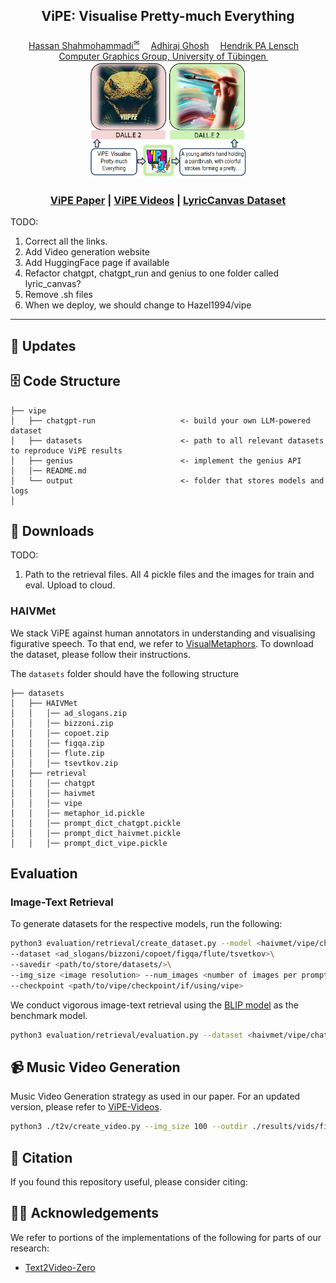 <div>
<div align='center'>
<h2 align="center"> ViPE: Visualise Pretty-much Everything </h2>
<h3 align="center"></h3>
</div>
<div>
<div align="center">
    <a href='https://fittar.me/' target='_blank'>Hassan Shahmohammadi<sup>&#x2709</sup></a>&emsp;
    <a href='https://adhirajghosh.github.io/' target='_blank'>Adhiraj Ghosh</a>&emsp;
    <a href='https://uni-tuebingen.de/fakultaeten/mathematisch-naturwissenschaftliche-fakultaet/fachbereiche/informatik/lehrstuehle/computergrafik/lehrstuhl/mitarbeiter/prof-dr-ing-hendrik-lensch/' target='_blank'>Hendrik PA Lensch</a>&emsp;
    </br>
</div>
<div align="center">
    <a href='https://uni-tuebingen.de/fakultaeten/mathematisch-naturwissenschaftliche-fakultaet/fachbereiche/informatik/lehrstuehle/computergrafik/lehrstuhl/'> Computer Graphics Group, University of Tübingen </a>&emsp;
 

<div style="text-align:center">
<img src="./media/teaser.png"  width="50%" height="50%">
</div>

### [ViPE Paper](https://arxiv.org/abs/2305.03726) | [ViPE Videos](https://arxiv.org/abs/2305.03726)  | [LyricCanvas Dataset](https://adhirajghosh.github.io/)

<!--- <a href="https://pytorch.org/get-started/locally/"><img alt="PyTorch" src="https://img.shields.io/badge/PyTorch-ee4c2c?logo=pytorch&logoColor=white"></a> -->

</div>

TODO: 
1. Correct all the links. 
2. Add Video generation website 
3. Add HuggingFace page if available
4. Refactor chatgpt, chatgpt_run and genius to one folder called lyric_canvas?
5. Remove .sh files
6. When we deploy, we should change to Hazel1994/vipe
 -----------------
## 🦾 Updates
## 🗄 Code Structure

```
├── vipe
│   ├── chatgpt-run                   <- build your own LLM-powered dataset
│   ├── datasets                      <- path to all relevant datasets to reproduce ViPE results
│   ├── genius                        <- implement the genius API
│   │── README.md                    
│   └── output                        <- folder that stores models and logs
│
```

## 💾 Downloads
TODO:
1. Path to the retrieval files. All 4 pickle files and the images for train and eval. Upload to cloud.

### HAIVMet
We stack ViPE against human annotators in understanding and visualising figurative speech. To that end, we refer to [VisualMetaphors](https://github.com/tuhinjubcse/VisualMetaphors). To download the dataset, please follow their instructions.    

The ```datasets``` folder should have the following structure
```
├── datasets
│   ├── HAIVMet
│   │   │── ad_slogans.zip   
│   │   │── bizzoni.zip
│   │   │── copoet.zip
│   │   │── figqa.zip
│   │   │── flute.zip
│   │   │── tsevtkov.zip
│   ├── retrieval
│   │   │── chatgpt  
│   │   │── haivmet   
│   │   │── vipe   
│   │   │── metaphor_id.pickle   
│   │   │── prompt_dict_chatgpt.pickle  
│   │   │── prompt_dict_haivmet.pickle  
│   │   │── prompt_dict_vipe.pickle  
```

## Evaluation
### Image-Text Retrieval
To generate datasets for the respective models, run the following:
```bash
python3 evaluation/retrieval/create_dataset.py --model <haivmet/vipe/chatgpt> \
--dataset <ad_slogans/bizzoni/copoet/figqa/flute/tsvetkov>\
--savedir <path/to/store/datasets/>\
--img_size <image resolution> --num_images <number of images per prompt>\
--checkpoint <path/to/vipe/checkpoint/if/using/vipe>
```
We conduct vigorous image-text retrieval using the [BLIP model](https://github.com/salesforce/BLIP) as the benchmark model. 
```bash
python3 evaluation/retrieval/evaluation.py --dataset <haivmet/vipe/chatgpt> --output_dir <path/to/store/checkpoints> --id_type <metaphor/prompt>
```
## 📹 Music Video Generation
Music Video Generation strategy as used in our paper. For an updated version, please refer to [ViPE-Videos](https://github.com/Hazel1994/ViPE-Videos).
```bash
python3 ./t2v/create_video.py --img_size 100 --outdir ./results/vids/finalise/ --fps 2
```

## 📑 Citation

If you found this repository useful, please consider citing:

## 👨‍🏫 Acknowledgements
We refer to portions of the implementations of the following for parts of our research: 

- [Text2Video-Zero](https://github.com/Picsart-AI-Research/Text2Video-Zero)
